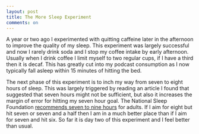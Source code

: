 ```yaml
---
layout: post
title: The More Sleep Experiment
comments: on
---
```

A year or two ago I experimented with quitting caffeine later in the afternoon to improve the quality of my sleep. This experiment was largely successful and now I rarely drink soda and I stop my coffee intake by early afternoon. Usually when I drink coffee I limit myself to two regular cups, if I have a third then it is decaf. This has greatly cut into my podcast consumption as I now typically fall asleep within 15 minutes of hitting the bed.

The next phase of this experiment is to inch my way from seven to eight hours of sleep. This was largely triggered by reading an article I found that suggested that seven hours might not be sufficient, but also it increases the margin of error for hitting my seven hour goal. The National Sleep Foundation [recommends seven to nine hours](https://www.sleephealthjournal.org/article/S2352-7218%2815%2900015-7/fulltext) for adults. If I aim for eight but hit seven or seven and a half then I am in a much better place than if I aim for seven and hit six. So far it is day two of this experiment and I feel better than usual.